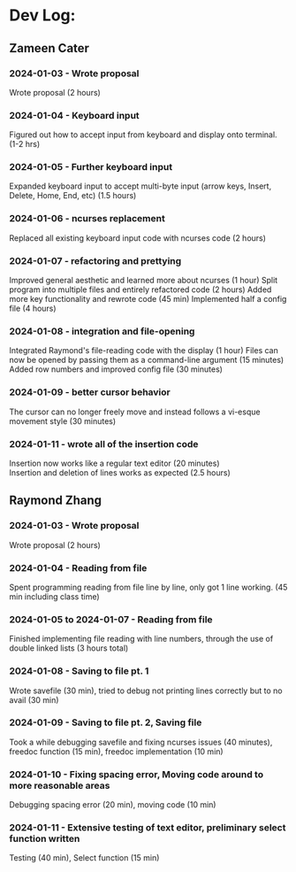 # Dev Log:

## Zameen Cater

### 2024-01-03 - Wrote proposal
Wrote proposal (2 hours)

### 2024-01-04 - Keyboard input
Figured out how to accept input from keyboard and display onto terminal. (1-2 hrs)

### 2024-01-05 - Further keyboard input
Expanded keyboard input to accept multi-byte input (arrow keys, Insert, Delete, Home, End, etc) (1.5 hours)

### 2024-01-06 - ncurses replacement
Replaced all existing keyboard input code with ncurses code (2 hours)

### 2024-01-07 - refactoring and prettying
Improved general aesthetic and learned more about ncurses (1 hour)
Split program into multiple files and entirely refactored code (2 hours)
Added more key functionality and rewrote code (45 min)
Implemented half a config file (4 hours)

### 2024-01-08 - integration and file-opening
Integrated Raymond's file-reading code with the display (1 hour)
Files can now be opened by passing them as a command-line argument (15 minutes)
Added row numbers and improved config file (30 minutes)

### 2024-01-09 - better cursor behavior
The cursor can no longer freely move and instead follows a vi-esque movement style (30 minutes)

### 2024-01-11 - wrote all of the insertion code
Insertion now works like a regular text editor (20 minutes)  
Insertion and deletion of lines works as expected (2.5 hours)


## Raymond Zhang

### 2024-01-03 - Wrote proposal
Wrote proposal (2 hours)

### 2024-01-04 - Reading from file
Spent programming reading from file line by line, only got 1 line working. (45 min including class time)

### 2024-01-05 to 2024-01-07 - Reading from file
Finished implementing file reading with line numbers, through the use of double linked lists (3 hours total)

### 2024-01-08 - Saving to file pt. 1
Wrote savefile (30 min), tried to debug not printing lines correctly but to no avail (30 min)

### 2024-01-09 - Saving to file pt. 2, Saving file
Took a while debugging savefile and fixing ncurses issues (40 minutes), freedoc function (15 min), freedoc implementation (10 min)

### 2024-01-10 - Fixing spacing error, Moving code around to more reasonable areas
Debugging spacing error (20 min), moving code (10 min)

### 2024-01-11 - Extensive testing of text editor, preliminary select function written
Testing (40 min), Select function (15 min)
